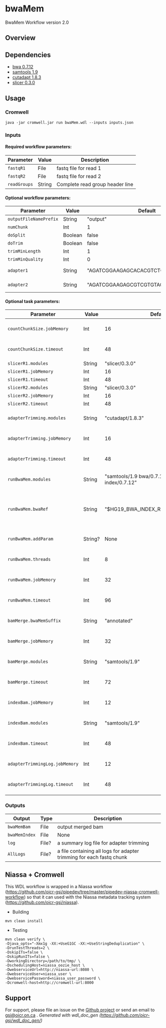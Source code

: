 # bwaMem
BwaMem Workflow version 2.0
## Overview
## Dependencies
* [bwa 0.7.12](https://github.com/lh3/bwa/archive/0.7.12.tar.gz)
* [samtools 1.9](https://github.com/samtools/samtools/archive/0.1.19.tar.gz)
* [cutadapt 1.8.3](https://cutadapt.readthedocs.io/en/v1.8.3/)
* [slicer 0.3.0](https://github.com/OpenGene/slicer/archive/v0.3.0.tar.gz)
## Usage
### Cromwell
```
java -jar cromwell.jar run bwaMem.wdl --inputs inputs.json
```
### Inputs
#### Required workflow parameters:
Parameter|Value|Description
---|---|---
`fastqR1`|File|fastq file for read 1
`fastqR2`|File|fastq file for read 2
`readGroups`|String|Complete read group header line
#### Optional workflow parameters:
Parameter|Value|Default|Description
---|---|---|---
`outputFileNamePrefix`|String|"output"|Prefix for output file
`numChunk`|Int|1|number of chunks to split fastq file
`doSplit`|Boolean|false|if ture, fastq will be split
`doTrim`|Boolean|false|if true, adapters will be trimmed before alignment
`trimMinLength`|Int|1|minimum length of reads to keep [1]
`trimMinQuality`|Int|0|minimum quality of read ends to keep [0]
`adapter1`|String|"AGATCGGAAGAGCACACGTCTGAACTCCAGTCAC"|adapter sequence to trim from read 1 [AGATCGGAAGAGCACACGTCTGAACTCCAGTCAC]
`adapter2`|String|"AGATCGGAAGAGCGTCGTGTAGGGAAAGAGTGT"|adapter sequence to trim from read 2 [AGATCGGAAGAGCGTCGTGTAGGGAAAGAGTGT]
#### Optional task parameters:
Parameter|Value|Default|Description
---|---|---|---
`countChunkSize.jobMemory`|Int|16|Memory allocated for this job
`countChunkSize.timeout`|Int|48|Hours before task timeout
`slicerR1.modules`|String|"slicer/0.3.0"|
`slicerR1.jobMemory`|Int|16|
`slicerR1.timeout`|Int|48|
`slicerR2.modules`|String|"slicer/0.3.0"|
`slicerR2.jobMemory`|Int|16|
`slicerR2.timeout`|Int|48|
`adapterTrimming.modules`|String|"cutadapt/1.8.3"|Required environment modules
`adapterTrimming.jobMemory`|Int|16|Memory allocated for this job
`adapterTrimming.timeout`|Int|48|Hours before task timeout
`runBwaMem.modules`|String|"samtools/1.9 bwa/0.7.12 hg19-bwa-index/0.7.12"|Required environment modules
`runBwaMem.bwaRef`|String|"$HG19_BWA_INDEX_ROOT/hg19_random.fa"|The reference genome to align the sample with by BWA
`runBwaMem.addParam`|String?|None|Additional BWA parameters
`runBwaMem.threads`|Int|8|Requested CPU threads
`runBwaMem.jobMemory`|Int|32|Memory allocated for this job
`runBwaMem.timeout`|Int|96|Hours before task timeout
`bamMerge.bwaMemSuffix`|String|"annotated"|Suffix for the output bam file
`bamMerge.jobMemory`|Int|32|Memory allocated indexing job
`bamMerge.modules`|String|"samtools/1.9"|Required environment modules
`bamMerge.timeout`|Int|72|Hours before task timeout
`indexBam.jobMemory`|Int|12|Memory allocated indexing job
`indexBam.modules`|String|"samtools/1.9"|Modules for running indexing job
`indexBam.timeout`|Int|48|Hours before task timeout
`adapterTrimmingLog.jobMemory`|Int|12|Memory allocated indexing job
`adapterTrimmingLog.timeout`|Int|48|Hours before task timeout
### Outputs
Output | Type | Description
---|---|---
`bwaMemBam`|File|output merged bam
`bwaMemIndex`|File|None
`log`|File?|a summary log file for adapter trimming
`AllLogs`|File?|a file containing all logs for adapter trimming for each fastq chunk
## Niassa + Cromwell
This WDL workflow is wrapped in a Niassa workflow (https://github.com/oicr-gsi/pipedev/tree/master/pipedev-niassa-cromwell-workflow) so that it can used with the Niassa metadata tracking system (https://github.com/oicr-gsi/niassa).
* Building
```
mvn clean install
```
* Testing
```
mvn clean verify \
-Djava_opts="-Xmx1g -XX:+UseG1GC -XX:+UseStringDeduplication" \
-DrunTestThreads=2 \
-DskipITs=false \
-DskipRunITs=false \
-DworkingDirectory=/path/to/tmp/ \
-DschedulingHost=niassa_oozie_host \
-DwebserviceUrl=http://niassa-url:8080 \
-DwebserviceUser=niassa_user \
-DwebservicePassword=niassa_user_password \
-Dcromwell-host=http://cromwell-url:8000
```
## Support
For support, please file an issue on the [Github project](https://github.com/oicr-gsi) or send an email to gsi@oicr.on.ca .
_Generated with wdl_doc_gen (https://github.com/oicr-gsi/wdl_doc_gen/)_
